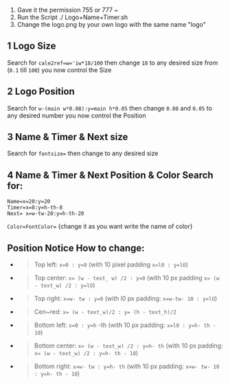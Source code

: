 
1) Gave it the permission 755 or 777 ~
2) Run the Script ./ Logo+Name+Timer.sh
3) Change the logo.png by your own logo with the same name "logo"


## **1** Logo Size
Search for ```cale2ref=w='iw*18/100``` then change ```18``` to any desired size from 
(```0.1``` till ```100```) you now control the Size
## **2** Logo Position

Search for ```w-(main w*0.08):y=main h*0.05```
then change 
```0.08``` and ```0.05``` to any desired number you now control the Position
## **3** Name & Timer & Next size
Search for ```fontsize=```
then change to any desired size
## 4 Name & Timer & Next Position & Color Search for:

```
Name=x=20:y=20
Timer=x=8:y=h-th-8
Next= x=w-tw-20:y=h-th-20
```

```Color=FontColor=``` {change it as you want write the name of color}

## Position Notice How to change:

- > Top left: ```x=0 : y=0``` (with 10 pixel padding ```x=l0 : y=lO```)
- > Top center: ```x= (w - text_ w) /2 : y=0``` (with 10 px padding ```x= (w - text_w) /2 : y=lO```)
- > Top right: ```x=w- tw : y=0``` (with l0 px padding: ```x=w-tw- 10 : y=lO```)
- > Cen~red: ```x= (w - text_w)/2 : y= (h - text_h)/2```
- > Bottom left: ```x=0 : y=h``` -th (with 10 px padding: ```x=l0 : y=h- th - 10```)
- > Bottom center: ```x= (w - text_w) /2 : y=h- th``` (with 10 px padding: ```x= (w - text_w) /2 : y=h- th - 10```)
- > Bottom right: ```x=w- tw : y=h- th``` (with 10 px padding: ```x=w- tw- 10 : y=h- th - 10```)
